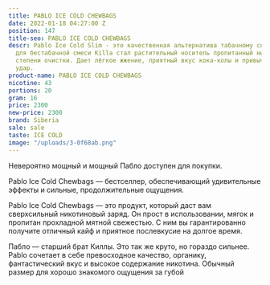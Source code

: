 ```yaml
---
title: PABLO ICE COLD CHEWBAGS
date: 2022-01-18 04:27:00 Z
position: 147
title-seo: PABLO ICE COLD CHEWBAGS
descr: Pablo Ice Cold Slim - это качественная альтернатива табачному снюсу. Основой
  для бестабачной смеси Killa стал растительный носитель пропитанный никотином высочайшей
  степени очистки. Дает лёгкое жжение, приятный вкус кока-колы и привычный никотиновый
  удар.
product-name: PABLO ICE COLD CHEWBAGS
nicotine: 43
portions: 20
gram: 16
price: 2300
new-price: 2300
brand: Siberia
sale: sale
taste: ICE COLD
image: "/uploads/3-0f68ab.png"
---
```


Невероятно мощный и мощный Пабло доступен для покупки.

Pablo Ice Cold Chewbags — бестселлер, обеспечивающий удивительные эффекты и сильные, продолжительные ощущения.




Pablo Ice Cold Chewbags — это продукт, который даст вам сверхсильный никотиновый заряд. Он прост в использовании, мягок и пропитан прохладной мятной свежестью. С ним вы гарантированно получите отличный кайф и приятное послевкусие на долгое время.

Пабло — старший брат Киллы. Это так же круто, но гораздо сильнее. Pablo сочетает в себе превосходное качество, органику, фантастический вкус и высокое содержание никотина. Обычный размер для хорошо знакомого ощущения за губой